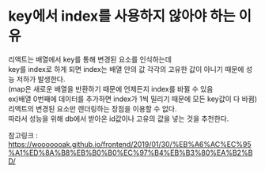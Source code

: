 key에서 index를 사용하지 않아야 하는 이유
=========================================
리액트는 배열에서 key를 통해 변경된 요소를 인식하는데  
key를 index로 하게 되면 index는 배열 안의 값 각각의 고유한 값이 아니기 때문에 성능 저하가 발생한다.   
(map은 새로운 배열을 반환하기 때문에 언제든지 index를 바뀔 수 있음  
ex)배열 0번째에 데이터를 추가하면 index가 1씩 밀리기 때문에 모든 key값이 다 바뀜)  
리액트의 변경된 요소만 렌더링하는 장점을 이용할 수 없다.  
따라서 성능을 위해 db에서 받아온 id값이나 고유의 값을 넣는 것을 추천한다.  


참고링크 : https://wooooooak.github.io/frontend/2019/01/30/%EB%A6%AC%EC%95%A1%ED%8A%B8%EB%B0%B0%EC%97%B4%EB%B3%80%EA%B2%BD/